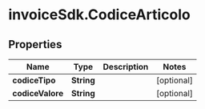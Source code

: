 # invoiceSdk.CodiceArticolo

## Properties

Name | Type | Description | Notes
------------ | ------------- | ------------- | -------------
**codiceTipo** | **String** |  | [optional] 
**codiceValore** | **String** |  | [optional] 


